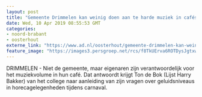 ```yaml
---
layout: post
title: "Gemeente Drimmelen kan weinig doen aan te harde muziek in cafés"
date: Wed, 10 Apr 2019 08:55:53 GMT
categories: 
- noord-brabant 
- oosterhout 
externe_link: "https://www.ad.nl/oosterhout/gemeente-drimmelen-kan-weinig-doen-aan-te-harde-muziek-in-cafes~a2da2e36/"
feature_image: "https://images3.persgroep.net/rcs/f8TkUErva6ROTDysJgtxwfdIgaQ/diocontent/108235670/_fitwidth/400/?appId=21791a8992982cd8da851550a453bd7f&quality=0.7"
---
```


DRIMMELEN - Niet de gemeente, maar eigenaren zijn verantwoordelijk voor het muziekvolume in hun café. Dat antwoordt krijgt Ton de Bok (Lijst Harry Bakker) van het college naar aanleiding van zijn vragen over geluidsniveaus in horecagelegenheden tijdens carnaval.
